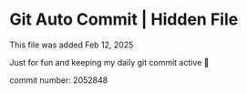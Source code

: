 # Git Auto Commit | Hidden File

This file was added Feb 12, 2025

Just for fun and keeping my daily git commit active 🤪

commit number: 2052848
